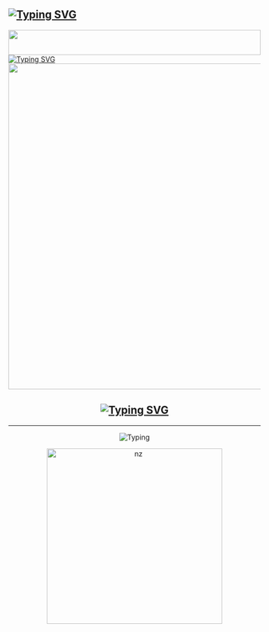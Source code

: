 ## [![Typing SVG](https://readme-typing-svg.demolab.com?font=Fira+Code&size=32&duration=3000&pause=700&color=F70094&center=true&vCenter=true&width=1000&height=80&lines=👋+Hey+there!+Welcome+to+DARK+NERO+MD+Bot+The+Official+Repository+💻;✅+Created+in+August+2025;🚀+Advanced+Features+%7C+Smooth+Performance+🧠;🔗+Fork+it+and+⭐+Star+the+Project)](https://git.io/typing-svg)

<img src="https://i.imgur.com/dBaSKWF.gif" height="50" width="100%">

<a href="https://git.io/typing-svg">
  <img src="https://readme-typing-svg.demolab.com?font=Rubik+Glitch&size=70&pause=700&color=FF007F&center=true&vCenter=true&width=1000&height=100&lines=%F0%9F%91%91+DARK+NERO+MD+%F0%9F%94%A5" alt="Typing SVG"</a>
<div algin="center">
<img src="https://i.ibb.co/VcY2mQRS/6768.jpg" width="900" height="650">
</div>
<div align="center">
</p>
	
## [![Typing SVG](https://readme-typing-svg.herokuapp.com?font=Rockstar-ExtraBold&color=F00&lines=HELLO+IM+PRAMITHA+NERO+MD+DEVELOPER)](https://git.io/typing-svg)

<hr>
<img src="https://readme-typing-svg.herokuapp.com?size=33&width=1000&lines=Welcome+To+NERO-MD...;Created+by+Pramitha...;World+Best+Whatsapp+User+Bot...;Simple+Java+Script+Bot...;Simple+And+Fast+Deploy...;Thank+You+For+Using+DARK-NERO-MD..."
            alt="Typing">

<p align="center">
<img src="https://i.ibb.co/6tCrPD6/image-downloader-1654443961039.gif" alt="nz" width="350"/>
